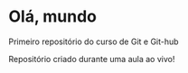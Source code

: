# Olá, mundo
 Primeiro repositório do curso de Git e Git-hub

 Repositório criado durante uma aula ao vivo!

